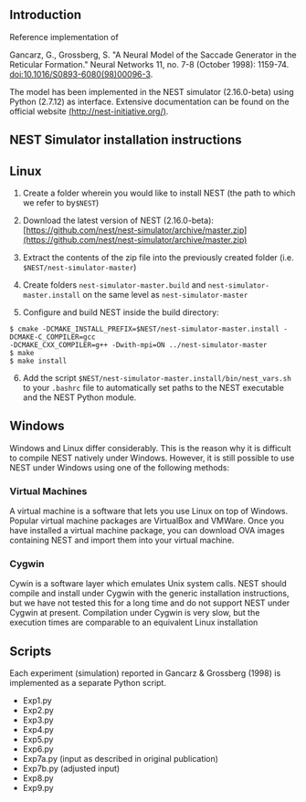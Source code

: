 ## Introduction


Reference implementation of

Gancarz, G., Grossberg, S. "A Neural Model of the Saccade Generator in the Reticular Formation." 
Neural Networks 11, no. 7-8 (October 1998): 1159-74. <a href="https://doi.org/10.1016/S0893-6080(98)00096-3">doi:10.1016/S0893-6080(98)00096-3</a>.

The model has been implemented in the NEST simulator (2.16.0-beta) using Python (2.7.12) as interface. Extensive documentation can be found on the official website [(http://nest-initiative.org/)](http://nest-initiative.org/).

## NEST Simulator installation instructions

## Linux

1. Create a folder wherein you would like to install NEST (the path to which we refer to by`$NEST`) 

2. Download the latest version of NEST (2.16.0-beta): [https://github.com/nest/nest-simulator/archive/master.zip](https://github.com/nest/nest-simulator/archive/master.zip)

3. Extract the contents of the zip file into the previously created folder (i.e. `$NEST/nest-simulator-master`)

4. Create folders `nest-simulator-master.build` and `nest-simulator-master.install` on the same level as `nest-simulator-master`

5. Configure and build NEST inside the build directory:

```shell
$ cmake -DCMAKE_INSTALL_PREFIX=$NEST/nest-simulator-master.install -DCMAKE-C_COMPILER=gcc 
-DCMAKE_CXX_COMPILER=g++ -Dwith-mpi=ON ../nest-simulator-master
$ make
$ make install
```

6. Add the script `$NEST/nest-simulator-master.install/bin/nest_vars.sh` to your `.bashrc` file to automatically set paths to the NEST executable and the NEST Python module.

## Windows
Windows and Linux differ considerably. This is the reason why it is difficult to compile NEST natively under Windows. However, it is still possible to use NEST under Windows using one of the following methods:

### Virtual Machines

A virtual machine is a software that lets you use Linux on top of Windows. Popular virtual machine packages are VirtualBox and VMWare. Once you have installed a virtual machine package, you can download OVA images containing NEST and import them into your virtual machine.

### Cygwin

Cywin is a software layer which emulates Unix system calls. NEST should compile and install under Cygwin with the generic installation instructions, but we have not tested this for a long time and do not support NEST under Cygwin at present. Compilation under Cygwin is very slow, but the execution times are comparable to an equivalent Linux installation

## Scripts

Each experiment (simulation) reported in Gancarz & Grossberg (1998) is implemented as a separate Python script.

- Exp1.py
- Exp2.py
- Exp3.py
- Exp4.py
- Exp5.py
- Exp6.py
- Exp7a.py (input as described in original publication)
- Exp7b.py (adjusted input)
- Exp8.py
- Exp9.py


